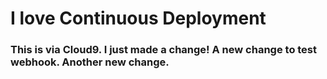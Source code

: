 # I love Continuous Deployment 

### This is via Cloud9. I just made a change! A new change to test webhook. Another new change.
